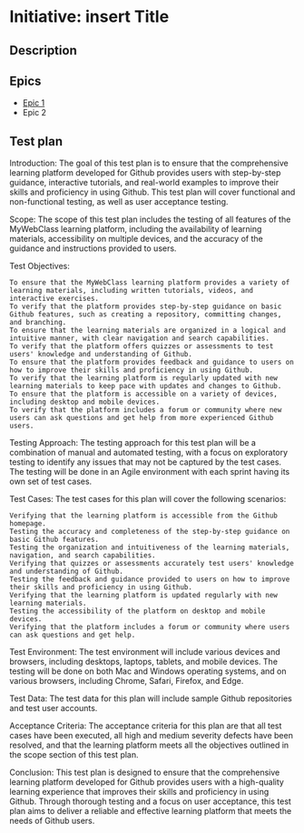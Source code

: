 # Initiative: insert Title
## Description
## Epics
* [Epic 1](../../templates/theme/initiatives/epics/epic_template.md)
* Epic 2
## Test plan

Introduction:
The goal of this test plan is to ensure that the comprehensive learning platform developed for Github provides users with step-by-step guidance, interactive tutorials, and real-world examples to improve their skills and proficiency in using Github. This test plan will cover functional and non-functional testing, as well as user acceptance testing.

Scope:
The scope of this test plan includes the testing of all features of the MyWebClass learning platform, including the availability of learning materials, accessibility on multiple devices, and the accuracy of the guidance and instructions provided to users.

Test Objectives:

    To ensure that the MyWebClass learning platform provides a variety of learning materials, including written tutorials, videos, and interactive exercises.
    To verify that the platform provides step-by-step guidance on basic Github features, such as creating a repository, committing changes, and branching.
    To ensure that the learning materials are organized in a logical and intuitive manner, with clear navigation and search capabilities.
    To verify that the platform offers quizzes or assessments to test users' knowledge and understanding of Github.
    To ensure that the platform provides feedback and guidance to users on how to improve their skills and proficiency in using Github.
    To verify that the learning platform is regularly updated with new learning materials to keep pace with updates and changes to Github.
    To ensure that the platform is accessible on a variety of devices, including desktop and mobile devices.
    To verify that the platform includes a forum or community where new users can ask questions and get help from more experienced Github users.

Testing Approach:
The testing approach for this test plan will be a combination of manual and automated testing, with a focus on exploratory testing to identify any issues that may not be captured by the test cases. The testing will be done in an Agile environment with each sprint having its own set of test cases.

Test Cases:
The test cases for this plan will cover the following scenarios:

    Verifying that the learning platform is accessible from the Github homepage.
    Testing the accuracy and completeness of the step-by-step guidance on basic Github features.
    Testing the organization and intuitiveness of the learning materials, navigation, and search capabilities.
    Verifying that quizzes or assessments accurately test users' knowledge and understanding of Github.
    Testing the feedback and guidance provided to users on how to improve their skills and proficiency in using Github.
    Verifying that the learning platform is updated regularly with new learning materials.
    Testing the accessibility of the platform on desktop and mobile devices.
    Verifying that the platform includes a forum or community where users can ask questions and get help.

Test Environment:
The test environment will include various devices and browsers, including desktops, laptops, tablets, and mobile devices. The testing will be done on both Mac and Windows operating systems, and on various browsers, including Chrome, Safari, Firefox, and Edge.

Test Data:
The test data for this plan will include sample Github repositories and test user accounts.

Acceptance Criteria:
The acceptance criteria for this plan are that all test cases have been executed, all high and medium severity defects have been resolved, and that the learning platform meets all the objectives outlined in the scope section of this test plan.

Conclusion:
This test plan is designed to ensure that the comprehensive learning platform developed for Github provides users with a high-quality learning experience that improves their skills and proficiency in using Github. Through thorough testing and a focus on user acceptance, this test plan aims to deliver a reliable and effective learning platform that meets the needs of Github users.
